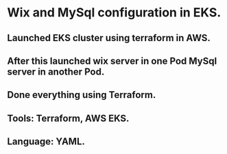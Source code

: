 # Wix and MySql configuration in EKS.
## Launched EKS cluster using terraform in AWS.
## After this launched wix server in one Pod MySql server in another Pod.
## Done everything using Terraform.
## Tools: Terraform, AWS EKS.
## Language: YAML.
